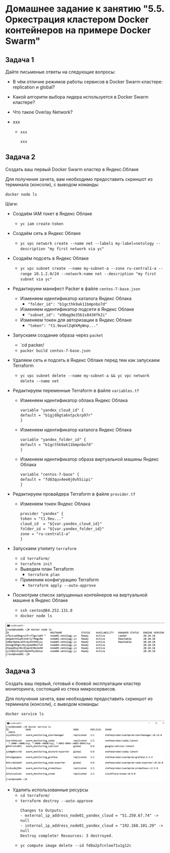 # Домашнее задание к занятию "5.5. Оркестрация кластером Docker контейнеров на примере Docker Swarm"

## Задача 1

Дайте письменые ответы на следующие вопросы:

- В чём отличие режимов работы сервисов в Docker Swarm кластере: replication и global?
- Какой алгоритм выбора лидера используется в Docker Swarm кластере?
- Что такое Overlay Network?


- xxx
    - `xxx`
        ```
        xxx
        ```




## Задача 2

Создать ваш первый Docker Swarm кластер в Яндекс.Облаке

Для получения зачета, вам необходимо предоставить скриншот из терминала (консоли), с выводом команды:
```
docker node ls
```

Шаги:
- Создаём IAM токет в Яндекс Облаке  
    - `yc iam create-token`  
- Создаём сеть в Яндекс Облаке    
    - `yc vpc network create --name net --labels my-label=netology --description "my first network via yc"`  
- Создаём подсеть в Яндекс Облаке  
    - `yc vpc subnet create --name my-subnet-a --zone ru-central1-a --range 10.1.2.0/24 --network-name net --description "my first subnet via yc"`  
- Редактируем манифест Packer в файле `centos-7-base.json`  
    -  Изменяем идентификатор каталога Яндекс Облака  
        - `"folder_id": "b1gcthk9ak11bmpnbo7d"`  
    - Изменяем идентификатор подсети в Яндекс Облаке  
        - `"subnet_id": "e9bqg9e35b1s8430fk2i"`  
    - Изменяем токен для авторизации в Яндекс Облаке  
        - `"token": "t1.9euelZqKkMyWnp..."`
- Запускаем создание образа через `packet`  
    - `cd packer/ 
    - `packer build centos-7-base.json`  
- Удаляем сеть и подсеть в Яндекс Облаке перед тем как запускаем Terraform  
    - `yc vpc subnet delete --name my-subnet-a && yc vpc network delete --name net`  
- Редактируем переменные Terraform в файле `variables.tf`  
    -  Изменяем идентификатор облака Яндекс Облака  
        ```
        variable "yandex_cloud_id" {
        default = "b1gjd8gta6ntpckrp97r"
        }
        ```
    -  Изменяем идентификатор каталога Яндекс Облака  
        ```
        variable "yandex_folder_id" {
        default = "b1gcthk9ak11bmpnbo7d"
        }
        ```
    -  Изменяем идентификатор образа виртуальной машины Яндекс Облака  
        ```
        variable "centos-7-base" {
        default = "fd83quv4ee0j0vh5iipi"
        }
        ```
- Редактируем провайдера Terraform в файле `provider.tf`  
    - Изменяем токен Яндекс Облака   
        ```
        provider "yandex" {
        token = "t1.9eu..."
        cloud_id  = "${var.yandex_cloud_id}"
        folder_id = "${var.yandex_folder_id}"
        zone = "ru-central1-a"
        }
        ```
- Запускаем утилиту `terraform`  
    - `cd terraform/`  
    - `terraform init`  
    - Выведем план Terraform   
        - `terraform plan`  
    - Применим конфигурацию Terraform   
        - `terraform apply --auto-approve`  

- Посмотрим список запущенных контейнеров на виртуальной машине в Яндекс Облаке  
    - `ssh centos@84.252.131.8`
    - `docker node ls`


![05-virt-05-docker-swarm-01.png](05-virt-05-docker-swarm-01.png)  








## Задача 3

Создать ваш первый, готовый к боевой эксплуатации кластер мониторинга, состоящий из стека микросервисов.

Для получения зачета, вам необходимо предоставить скриншот из терминала (консоли), с выводом команды:
```
docker service ls
```



![05-virt-05-docker-swarm-02.png](05-virt-05-docker-swarm-02.png)  






- Удалить использованные ресурсы
    - `cd terraform/`
    - `terraform destroy --auto-approve`
        ```
        Changes to Outputs:
        - external_ip_address_node01_yandex_cloud = "51.250.67.74" -> null
        - internal_ip_address_node01_yandex_cloud = "192.168.101.29" -> null
        Destroy complete! Resources: 3 destroyed.
        ```
    - `yc compute image delete --id fd8a2pfcnlee71u1g12c`
    




